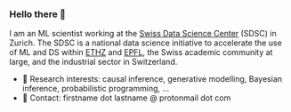 ### Hello there 👋

I am an ML scientist working at the [Swiss Data Science Center](https://datascience.ch/) (SDSC) in Zurich. The SDSC is a national data science initiative to accelerate the use of ML and DS within [ETHZ](https://ethz.ch/en.html) and [EPFL](https://www.epfl.ch/en/), the Swiss academic community at large, and the industrial sector in Switzerland.

- 🔭 Research interests: causal inference, generative modelling, Bayesian inference, probabilistic programming, ...
- 👋 Contact: firstname dot lastname @ protonmail dot com
